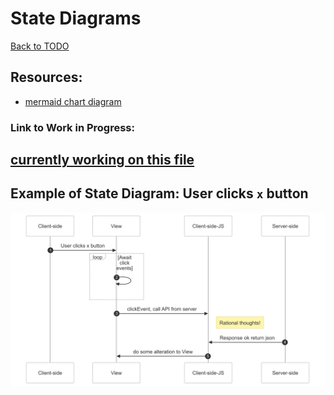 # State Diagrams
[Back to TODO](/docs/plan/TODO.md)
## Resources:
- [mermaid chart diagram](https://www.mermaidchart.com/)

### Link to Work in Progress:
[currently working on this file]()
---
## Example of State Diagram: User clicks `x` button
![example State Diagram](/docs/img/example-StateDiagram.png)

